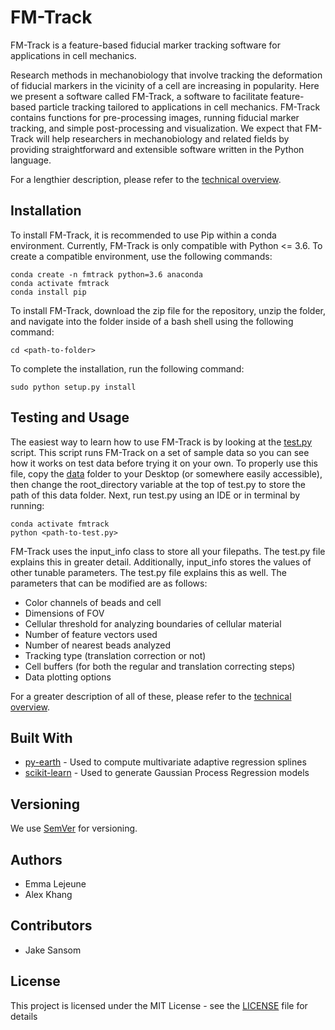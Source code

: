 # FM-Track

FM-Track is a feature-based fiducial marker tracking software for applications in cell mechanics.

Research methods in mechanobiology that involve tracking the deformation of fiducial markers in the vicinity of a cell are increasing in popularity. Here we present a software called FM-Track, a software to facilitate feature-based particle tracking tailored to applications in cell mechanics. FM-Track contains functions for pre-processing images, running fiducial marker tracking, and simple post-processing and visualization. We expect that FM-Track will help researchers in mechanobiology and related fields by providing straightforward and extensible software written in the Python language.

For a lengthier description, please refer to the [technical overview](technicaloverview.pdf).

## Installation

To install FM-Track, it is recommended to use Pip within a conda environment. Currently, FM-Track is only compatible with Python <= 3.6. To create a compatible environment, use the following commands:

```
conda create -n fmtrack python=3.6 anaconda
conda activate fmtrack
conda install pip
```

To install FM-Track, download the zip file for the repository, unzip the folder, and navigate into the folder inside of a bash shell using the following command:

```
cd <path-to-folder>
```

To complete the installation, run the following command:

```
sudo python setup.py install
```

## Testing and Usage

The easiest way to learn how to use FM-Track is by looking at the [test.py](examples/test.py) script. This script runs FM-Track on a set of sample data so you can see how it works on test data before trying it on your own. To properly use this file, copy the [data](examples/data) folder to your Desktop (or somewhere easily accessible), then change the root_directory variable at the top of test.py to store the path of this data folder. Next, run test.py using an IDE or in terminal by running:

```
conda activate fmtrack
python <path-to-test.py>
```

FM-Track uses the input_info class to store all your filepaths. The test.py file explains this in greater detail. Additionally, input_info stores the values of other tunable parameters. The test.py file explains this as well. The parameters that can be modified are as follows:

* Color channels of beads and cell
* Dimensions of FOV
* Cellular threshold for analyzing boundaries of cellular material
* Number of feature vectors used
* Number of nearest beads analyzed
* Tracking type (translation correction or not)
* Cell buffers (for both the regular and translation correcting steps)
* Data plotting options

For a greater description of all of these, please refer to the [technical overview](technicaloverview.pdf).

## Built With

* [py-earth](https://github.com/scikit-learn-contrib/py-earth) - Used to compute multivariate adaptive regression splines
* [scikit-learn](https://scikit-learn.org/stable/) - Used to generate Gaussian Process Regression models

## Versioning

We use [SemVer](http://semver.org/) for versioning.

## Authors

* Emma Lejeune
* Alex Khang

## Contributors

* Jake Sansom

## License

This project is licensed under the MIT License - see the [LICENSE](LICENSE) file for details
